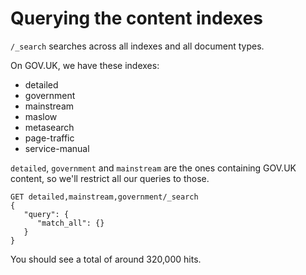 # Querying the content indexes

`/_search` searches across all indexes and all document types.

On GOV.UK, we have these indexes:

- detailed
- government
- mainstream
- maslow
- metasearch
- page-traffic
- service-manual

`detailed`, `government` and `mainstream` are the ones containing GOV.UK content, so we'll restrict all our queries to those.

```
GET detailed,mainstream,government/_search
{
   "query": {
      "match_all": {}
   }
}
```

You should see a total of around 320,000 hits.
